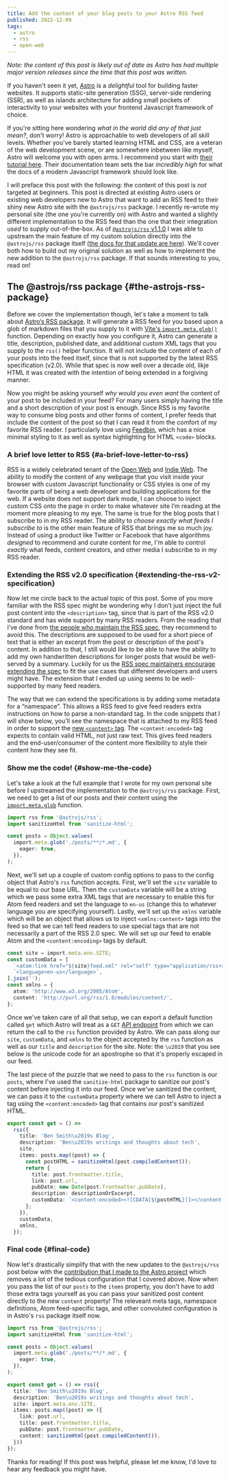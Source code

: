 ```yaml
---
title: Add the content of your blog posts to your Astro RSS feed
published: 2022-12-09
tags:
  - astro
  - rss
  - open-web
---
```

*Note: the content of this post is likely out of date as Astro has had multiple major version releases since the time that this post was written.*

If you haven't seen it yet, [Astro](https://astro.build) is a *delightful* tool for building faster websites. It supports static-site generation (SSG), server-side rendering (SSR), as well as islands architecture for adding small pockets of interactivity to your websites with your frontend Javascript framework of choice.

If you're sitting here wondering *what in the world did any of that just mean?*, don't worry! Astro is approachable to web developers of all skill levels. Whether you've barely started learning HTML and CSS, are a veteran of the web development scene, or are somewhere inbetween like myself, Astro will welcome you with open arms. I recommend you start with [their tutorial here](https://docs.astro.build/en/tutorial/0-introduction/). Their documentation team sets the bar *incredibly high* for what the docs of a modern Javascript framework should look like.

I will preface this post with the following: the content of this post is *not* targeted at beginners. This post is directed at existing Astro users or existing web developers new to Astro that want to add an RSS feed to their shiny new Astro site with the `@astrojs/rss` package. I recently re-wrote my personal site (the one you're currently on) with Astro and wanted a slightly different implementation to the RSS feed than the one that their integration *used* to supply out-of-the-box. As of [`@astrojs/rss` v1.1.0](https://github.com/withastro/astro/releases/tag/%40astrojs%2Frss%401.1.0) I was able to upstream the main feature of my custom solution directly into the `@astrojs/rss` package itself ([the docs for that update are here](https://docs.astro.build/en/guides/rss/#including-full-post-content)). We'll cover both how to build out my original solution as well as how to implement the new addition to the `@astrojs/rss` package. If that sounds interesting to you, read on!

## The @astrojs/rss package {#the-astrojs-rss-package}

Before we cover the implementation though, let's take a moment to talk about [Astro‘s RSS package](https://docs.astro.build/en/guides/rss/). It will generate a RSS feed for you based upon a glob of markdown files that you supply to it with [Vite's `import.meta.glob()`](https://docs.astro.build/en/guides/rss/#generating-items) function. Depending on exactly how you configure it, Astro can generate a title, description, published date, and additional custom XML tags that you supply to the `rss()` helper function. It will not include the content of each of your posts into the feed itself, since that is not supported by the latest RSS specification (v2.0). While that spec is now well over a decade old, likje HTML it was created with the intention of being extended in a forgiving manner.

Now you might be asking yourself *why would you even want* the content of your post to be included in your feed? For many users simply having the title and a short description of your post is enough. Since RSS is my favorite way to consume blog posts and other forms of content, I prefer feeds that include the content of the post so that I can read it from the comfort of my favorite RSS reader. I particularly love using [Feedbin](https://feedbin.com), which has a nice minimal styling to it as well as syntax highlighting for HTML `<code>` blocks.

### A brief love letter to RSS {#a-brief-love-letter-to-rss}

RSS is a widely celebrated tenant of the [Open Web](https://www.w3.org/wiki/Open_Web_Platform) and [Indie Web](https://indieweb.org/). The ability to modify the content of any webpage that you visit inside your browser with custom Javascript functionality or CSS styles is one of my favorite parts of being a web developer and building applications for the web. If a website does not support dark mode, I can choose to inject custom CSS onto the page in order to make whatever site I’m reading at the moment more pleasing to my eye. The same is true for the blog posts that I subscribe to in my RSS reader. The ability to *choose exactly what feeds I subscribe to* is the other main feature of RSS that brings me so much joy. Instead of using a product like Twitter or Facebook that have algorithms *designed* to recommend and curate content for me, I'm able to control *exactly* what feeds, content creators, and other media I subscribe to in my RSS reader.

### Extending the RSS v2.0 specification {#extending-the-rss-v2-specification}

Now let me circle back to the actual topic of this post. Some of you more familiar with the RSS spec might be wondering why I don’t just inject the full post content into the `<description>` tag, since that is part of the RSS v2.0 standard and has wide support by many RSS readers. From the reading that I’ve done from [the people who maintain the RSS spec](https://www.rssboard.org/rss-specification#hrelementsOfLtitemgt), they recommend to avoid this. The descriptions are supposed to be used for a short piece of text that is either an excerpt from the post or description of the post's content. In addition to that, I still would like to be able to have the ability to add my own handwritten descriptions for longer posts that would be well-served by a summary. Luckily for us the [RSS spec maintainers encourage extending the spec](https://www.rssboard.org/rss-specification#extendingRss) to fit the use cases that different developers and users might have. The extension that I ended up using seems to be well-supported by many feed readers.

The way that we can extend the specifications is by adding some metadata for a “namespace”. This allows a RSS feed to give feed readers extra instructions on how to parse a non-standard tag. In the code snippets that I will show below, you’ll see the namespace that is attached to my RSS feed in order to support the [new `<content>` tag](https://www.rssboard.org/rss-profile#namespace-elements-content). The `<content:encoded>` tag expects to contain valid HTML, not just raw text. This gives feed readers and the end-user/consumer of the content more flexibility to style their content how they see fit.

### Show me the code! {#show-me-the-code}

Let's take a look at the full example that I wrote for my own personal site before I
upstreamed the implementation to the `@astrojs/rss` package. First, we need to get a list of our posts and their content using the [`import.meta.glob`](https://docs.astro.build/en/reference/api-reference/#importmeta) function. 

```typescript
import rss from '@astrojs/rss';
import sanitizeHtml from 'sanitize-html';

const posts = Object.values(
  import.meta.glob('./posts/**/*.md', {
    eager: true, 
  }),
);
```

Next, we'll set up a couple of custom config options to pass to the config object that Astro's `rss` function accepts. First, we'll set the `site` variable to be equal to our base URL. Then the `customData` variable will be a string which we pass some extra XML tags that are necessary to enable this for Atom feed readers and set the language to `en-us` (change this to whatever language you are specifying yourself). Lastly, we'll set up the `xmlns` variable which will be an object that allows us to inject `<xmlns:content>` tags into the feed so that we can tell feed readers to use special tags that are not necessarily a part of the RSS 2.0 spec. We will set up our feed to enable Atom and the `<content:encoding>` tags by default.

```typescript
const site = import.meta.env.SITE;
const customData = [
  `<atom:link href="${site}feed.xml" rel="self" type="application/rss+xml" />`,
  `<language>en-us</language>`,
].join('');
const xmlns = {
  atom: 'http://www.w3.org/2005/Atom',
  content: 'http://purl.org/rss/1.0/modules/content/',
};
```

Once we've taken care of all that setup, we can export a default function called `get` which Astro will treat as a `GET` [API endpoint](https://docs.astro.build/en/guides/endpoints/) from which we can return the call to the `rss` function provided by Astro. We can pass along our `site`, `customData`, and `xmlns` to the object accepted by the `rss` function as well as our `title` and `description` for the site. Note: the `\u2019` that you see below is the unicode code for an apostrophe so that it's properly escaped in our feed.

The last piece of the puzzle that we need to pass to the `rss` function is our `posts`, where I've used the `sanitize-html` package to sanitize our post's content before injecting it into our feed. Once we've sanitized the content, we can pass it to the `customData` property where we can tell Astro to inject a tag using the `<content:encoded>` tag that contains our post's sanitized HTML.

```typescript
export const get = () =>
  rss({
    title: 'Ben Smith\u2019s Blog',
    description: 'Ben\u2019s writings and thoughts about tech',
    site,
    items: posts.map((post) => {
      const postHTML = sanitizeHtml(post.compiledContent());
      return {
        title: post.frontmatter.title,
        link: post.url,
        pubDate: new Date(post.frontmatter.pubDate),
        description: descriptionOrExcerpt,
        customData: `<content:encoded><![CDATA[${postHTML}]]></content:encoded>`,
      };
    }),
    customData,
    xmlns,
  });
```

### Final code {#final-code}

Now let's drastically simplify that with the new updates to the `@astrojs/rss` post below with the [contribution that I made to the Astro project](https://github.com/withastro/astro/pull/5366) which removes a lot of the tedious configuration that I covered above. Now when you pass the list of our `posts` to the `items` property, you don't have to add those extra tags yourself as you can pass your sanitized post content directly to the new `content` property! The releveant meta tags, namespace definitions, Atom feed-specific tags, and other convoluted configuration is in Astro's `rss` package itself now.

```typescript
import rss from '@astrojs/rss';
import sanitizeHtml from 'sanitize-html';

const posts = Object.values(
  import.meta.glob('./posts/**/*.md', {
    eager: true, 
  }),
);

export const get = () => rss({
  title: 'Ben Smith\u2019s Blog',
  description: 'Ben\u2019s writings and thoughts about tech',
  site: import.meta.env.SITE,
  items: posts.map((post) => ({
    link: post.url,
    title: post.frontmatter.title,
    pubDate: post.frontmatter.pubDate,
    content: sanitizeHtml(post.compiledContent()),
  }))
});
```

Thanks for reading! If this post was helpful, please let me know, I'd love to hear any feedback you might have.
